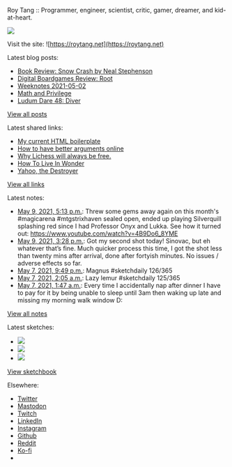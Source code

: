 Roy Tang :: Programmer, engineer, scientist, critic, gamer, dreamer, and kid-at-heart.

![](https://roytang.net/static/img/profile.jpg)

Visit the site: ![https://roytang.net](https://roytang.net)

Latest blog posts:

- [Book Review: Snow Crash by Neal Stephenson](https://roytang.net/2021/05/snow-crash/)
- [Digital Boardgames Review: Root](https://roytang.net/2021/05/root/)
- [Weeknotes 2021-05-02](https://roytang.net/2021/05/weeknotes-2021-05-02/)
- [Math and Privilege](https://roytang.net/2021/04/math-privilege/)
- [Ludum Dare 48: Diver](https://roytang.net/2021/04/ludum-dare-48-diver/)

[View all posts](https://roytang.net/blog)

Latest shared links:

- [My current HTML boilerplate](https://roytang.net/2021/05/my-current-html-boilerplate/)
- [How to have better arguments online](https://roytang.net/2021/04/how-to-have-better-arguments-online/)
- [Why Lichess will always be free.](https://roytang.net/2021/04/why-lichess-will-always-be-free/)
- [How To Live In Wonder](https://roytang.net/2021/04/how-to-live-in-wonder/)
- [Yahoo, the Destroyer](https://roytang.net/2021/04/yahoo-the-destroyer/)

[View all links](https://roytang.net/links)

Latest notes:

- [May 9, 2021, 5:13 p.m.](https://roytang.net/2021/05/1391320419060183040/): Threw some gems away again on this month&#x27;s #magicarena #mtgstrixhaven sealed open, ended up playing Silverquill splashing red since I had Professor Onyx and Lukka. See how it turned out: https://www.youtube.com/watch?v=4B9Do6_8YME
- [May 9, 2021, 3:28 p.m.](https://roytang.net/2021/05/1391294087064477699/): Got my second shot today! Sinovac, but eh whatever that’s fine. Much quicker process this time, I got the shot less than twenty mins after arrival, done after fortyish minutes. No issues / adverse effects so far.
- [May 7, 2021, 9:49 p.m.](https://roytang.net/2021/05/1390664993033445377/): Magnus #sketchdaily 126/365
- [May 7, 2021, 2:05 a.m.](https://roytang.net/2021/05/1390367126305742848/): Lazy lemur #sketchdaily 125/365
- [May 7, 2021, 1:47 a.m.](https://roytang.net/2021/05/1390362590501474304/): Every time I accidentally nap after dinner I have to pay for it by being unable to sleep until 3am then waking up late and missing my morning walk window D:

[View all notes](https://roytang.net/notes)

Latest sketches:


- ![](https://roytang.net/media/cache/24/98/249841a890af3d3e3574e8859485d847.jpg)
- ![](https://roytang.net/media/cache/a9/7e/a97e3c24a1202d32c6bc29d22aec4d50.jpg)
- ![](https://roytang.net/media/cache/fa/e3/fae3944698485fee9ab8f57da1a9c8f0.jpg)

[View sketchbook](https://roytang.net/albums/sketchbook)


Elsewhere:

- [Twitter](https://twitter.com/roytang)
- [Mastodon](https://mastodon.technology/@roytang)
- [Twitch](https://twitch.tv/twitchyroy)
- [LinkedIn](https://www.linkedin.com/in/roytang)
- [Instagram](https://instagram.com/roytang0400)
- [Github](https://github.com/roytang)
- [Reddit](https://reddit.com/u/hungryroy)
- [Ko-fi](https://ko-fi.com/roytang)
- [](mailto:hello@roytang.net)